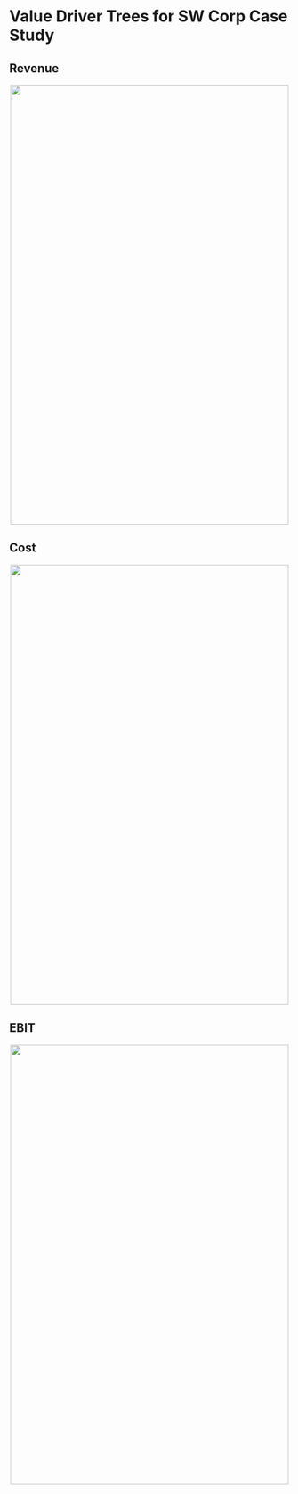 # Value Driver Trees for SW Corp Case Study

## Revenue

<p align="center">
  <img 
    src="https://github.com/pgoswami3/Financial-Analysis/tree/main/images/VDT/SW%20Revenues%20VDT.jpg"
    width="500" 
    height="790" 
  />
</p>

## Cost

<p align="center">
  <img 
    src="https://github.com/pgoswami3/Financial-Analysis/tree/main/images/VDT/SW%20Costs%20VDT.jpg"
    width="500" 
    height="790" 
  />
</p>

## EBIT

<p align="center">
  <img 
    src="https://github.com/pgoswami3/Financial-Analysis/tree/main/images/VDT/SW%20EBIT%20VDT.jpg"
    width="500" 
    height="790" 
  />
</p>
